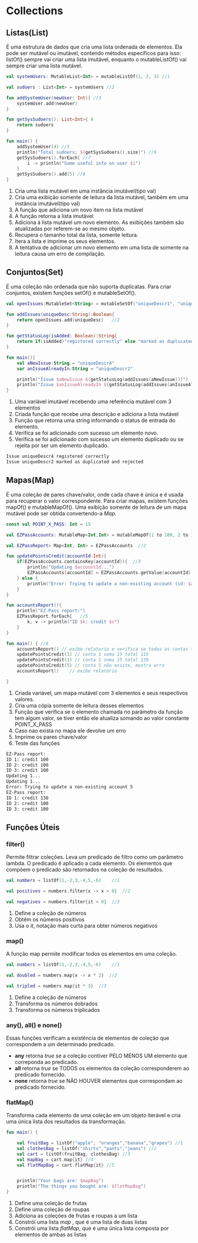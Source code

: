 # Collections

## Listas(List)
É uma estrutura de dados que cria uma lista ordenada de elementos. Ela pode ser mutável ou imutável, contendo métodos específicos para isso: listOf() sempre vai criar uma lista imutável, enquanto o mutableListOf() vai sempre criar uma lista mutável.

```kotlin
val systemUsers: MutableList<Int> = mutableListOf(1, 2, 3) //1

val sudoers : List<Int> = systemUsers //2

fun addSystemUser(newUser: Int){ //3
    systemUser.add(newUser)
}

fun getSysSudoers(): List<Int>{ 4
    return sudoers
}

fun main() {
    addSystemUser(4) //5
    println("Total sudoers; ${getSysSudoers().size}") //6
    getSysSudoers().forEach{ //7
        i -> println("Some useful info on user $i")
    }
    getSysSudoers().add(5) //8
}
```

1. Cria uma lista mutável em uma instância imutável(tipo val)
2. Cria uma exibição somente de leitura da lista mutável, também em uma instância imutável(tipo val)
3. A função que adiciona um novo item na lista mutável
4. A função retorna a lista imutável
5. Adiciona à lista mutável um novo elemento. As exibições também são atualizadas por referem-se ao mesmo objeto.
6. Recupera o tamanho total da lista, somente leitura.
7. Itera a lista e imprime os seus elementos.
8. A tentativa de adicionar um novo elemento em uma lista de somente na leitura causa um erro de compilação.

## Conjuntos(Set)

É uma coleção não ordenada que não suporta duplicatas. Para criar conjuntos, existem funções setOf() e mutableSetOf().

```kotlin
val openIssues:MutableSet<String> = mutableSetOf("uniqueDescr1", "uniqueDescr2","uniqueDescr3")     //1

fun addIssues(uniqueDesc:String):Boolean{
    return openIssues.add(uniqueDesc)   //2
}

fun getStatusLog(isAdded: Boolean):String{
    return if(isAdded)"registered correctly" else "marked as duplicated and rejected."  //3
}

fun main(){
    val aNewIssue:String = "uniqueDescr4"
    var anIssueAlreadyIn:String = "uniqueDescr2"

    println("Issue $aNewIssue ${getStatusLog(addIssues(aNewIssue))}")   //4
    println("Issue $anIssueAlreadyIn ${getStatusLog(addIssues(anIssueAlreadyIn))}")     //5
}
```
1. Uma variável imutável recebendo uma referência mutável com 3 elementos
2. Criada função que recebe uma descrição e adiciona a lista mutável
3. Função que retorna uma string informando o status de entrada do elemento.
4. Verifica se foi adicionado com sucesso um elemento novo.
5. Verifica se foi adicionado com sucesso um elemento duplicado ou se rejeita por ser um elemento duplicado.

```bash
Issue uniqueDescr4 registered correctly
Issue uniqueDescr2 marked as duplicated and rejected
```

## Mapas(Map)

É uma coleção de pares chave/valor, onde cada chave é única e é usada para recuperar o valor correspondente. Para criar mapas, existem funções mapOf() e mutableMapOf(). Uma exibição somente de leitura de um mapa mutável pode ser obtida convertendo-a *Map*.

```kotlin
const val POINT_X_PASS: Int = 15

val EZPassAccounts: MutableMap<Int,Int> = mutableMapOf(1 to 100, 2 to 100, 3 to 100)   //1

val EZPassReport> Map<Int, Int> = EZPassAccounts  //2

fun updatePointsCredit(accountId:Int){
    if(EZPassAccounts.containsKey(accountId)){  //3
        println("Updating $accountId...")
        EZPassAccounts[accountId] = EZPassAccounts.getValue(accountId) + POINT_X_PASS   //4
    } else {
        println("Error: Trying to update a non-existing account (id: $accountId)")
    }
}

fun accountsReport(){
    println("EZ-Pass report:")
    EZPassReport.forEach{   //5
        k, v -> println("ID $k: credit $v")
    }
}

fun main() { //6
    accountsReport() // exibe relatorio e verifica se todas as contas tem 100 pontos
    updatePointsCredit(1) // conta 1 soma 15 total 115
    updatePointsCredit(1) // conta 1 soma 15 total 130
    updatePointsCredit(5) // conta 5 não existe, mostra erro 
    accountsReport()    // exibe relatório

}

```
1. Criada variável, um mapa mutável com 3 elementos e seus respectivos valores. 
2. Cria uma cópia somente de leitura desses elementos
3. Função que verifica se o elemento chamada no parâmetro da função tem algum valor, se tiver então ele atualiza somando ao valor constante POINT_X_PASS
4. Caso nao exista no mapa ele devolve um erro
5. Imprime os pares chave/valor 
6. Teste das funções

```bash
EZ-Pass report:
ID 1: credit 100
ID 2: credit 100
ID 3: credit 100
Updating 1...
Updating 1...
Error: Trying to update a non-existing account 5
EZ-Pass report:
ID 1: credit 130
ID 2: credit 100
ID 3: credit 100

```
## Funções Úteis

### filter()

Permite filtrar coleções. Leva um predicado de filtro como um parâmetro lambda. O predicado é aplicado a cada elemento. Os elementos que compõem o predicado são retornados na coleção de resultados.

```kotlin
val numbers = listOf(1,-2,3,-4,5,-6)    //1

val positives = numbers.filter{x -> x > 0}  //2

val negatives = numbers.filter{it < 0}  //3
```

1. Define a coleção de números
2. Obtém os números positivos
3. Usa o it, notação mais curta para obter números negativos

### map()

A função map permite modificar todos os elementos em uma coleção.

```kotlin
val numbers = listOf(1,-2,3,-4,5,-6)    //1

val doubled = numbers.map{x -> x * 2}  //2

val tripled = numbers.map{it * 3}  //3
```

1. Define a coleção de números
2. Transforma os números dobrados
3. Transforma os números triplicados

### any(), all() e none()

Essas funções verificam a  existência de elementos de coleção que correspondem a um determinado predicado.

- **any** retorna *true* se a coleção contiver PELO MENOS UM elemento que correponda ao predicado.
- **all** retorna *true* se TODOS os elementos da coleção corresponderem ao predicado fornecido.
- **none** retorna *true* se NÃO HOUVER elementos que correspondam ao predicado fornecido.

### flatMap()
Transforma cada elemento de uma coleção em um objeto iterável e cria uma única lista dos resultados da transformação.

```kotlin
fun main() {

    val fruitBag = listOf("apple", "oranges","banana","grapes") //1
    val clothesBag = listOf("shirts","pants","jeans") //2 
    val cart = listOf(fruitBag, clothesBag) //3
    val mapBag = cart.map{it} //4
    val flatMapBag = cart.flatMap{it} //5


    println("Your bags are: $mapBag")
    println("The things you bought are: $flatMapBag")
}

```

1. Define uma coleção de frutas
2. Define uma coleção de roupas
3. Adiciona as coleções de frutas e roupas a um lista
4. Constrói uma lista *map* , que é uma lista de duas listas
5. Constrói uma lista *flatMap*, que é uma única lista composta por elementos de ambas as listas